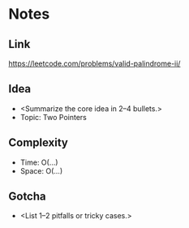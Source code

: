 # Notes

## Link
https://leetcode.com/problems/valid-palindrome-ii/

## Idea
- <Summarize the core idea in 2–4 bullets.>
- Topic: Two Pointers

## Complexity
- Time: O(...)
- Space: O(...)

## Gotcha
- <List 1–2 pitfalls or tricky cases.>
